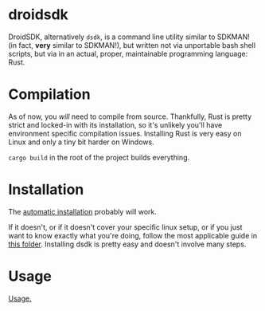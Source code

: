 # droidsdk

DroidSDK, alternatively ``dsdk``, is a command line utility similar to SDKMAN! (in fact, **very** similar
to SDKMAN!), but written not via unportable bash shell scripts, but via in an actual, proper, 
maintainable programming language: Rust.

# Compilation

As of now, you *will* need to compile from source. Thankfully, Rust is pretty strict and locked-in with its
installation, so it's unlikely you'll have environment specific compilation issues. Installing Rust is 
very easy on Linux and only a tiny bit harder on Windows.

``cargo build`` in the root of the project builds everything.

# Installation

The [automatic installation](docs/installation/automatic.md) probably will work.

If it doesn't, or if it doesn't cover your specific linux setup, or if you just want to know exactly what you're doing,
follow the most applicable guide in [this folder](docs/installation). Installing dsdk is pretty easy and doesn't involve
many steps.

# Usage

[Usage.](docs/usage/Basics.md)